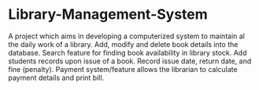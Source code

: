 # Library-Management-System
A project which aims in developing a computerized system to maintain al the daily work of a library.
Add, modify and delete book details into the database.
Search feature for finding book availability in library stock.
Add students records upon issue of a book.
Record issue date, return date, and fine (penalty).
Payment system/feature allows the librarian to calculate payment details and print bill.



